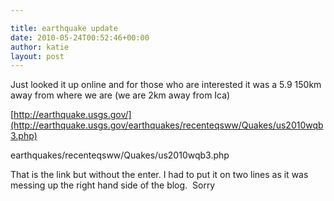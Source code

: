 ```yaml
---

title: earthquake update
date: 2010-05-24T00:52:46+00:00
author: katie
layout: post
---
```

Just looked it up online and for those who are interested it was a 5.9 150km away from where we are (we are 2km away from Ica)

[http://earthquake.usgs.gov/](http://earthquake.usgs.gov/earthquakes/recenteqsww/Quakes/us2010wqb3.php)

earthquakes/recenteqsww/Quakes/us2010wqb3.php

That is the link but without the enter. I had to put it on two lines as it was messing up the right hand side of the blog.  Sorry